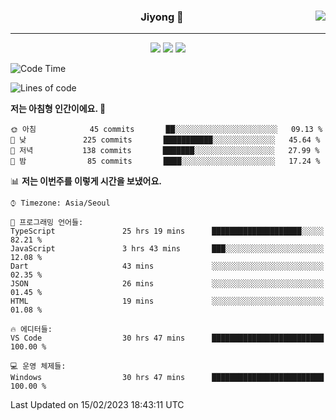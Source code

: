 
<div align="center">
  
  <img align="right" src="https://github-readme-stats.vercel.app/api/top-langs/?username=kkkimjiyong&theme=dracula&hide=Procfile&layout=compact&langs_count=7"/>

  ### Jiyong 🎨
  
  ---
  
  <a href="https://www.notion.so/de89c82b663345278de4489463a81458?v=f059fc8382b84103b52c77918639c252"><img src="https://img.shields.io/badge/Github Projects-000000?style=flat-square&logo=github&logoColor=white"/></a>
  <a href="https://haardy.tistory.com/"><img src="https://img.shields.io/badge/Jiyongstory-3DDC84?style=flat-square&logo=Tistory&logoColor=black"/></a>
  <a href="https://www.notion.so/ffbfc05e864a47d587011873f14e0760"><img src="https://img.shields.io/badge/jjjichive-ffffff?style=flat-square&logo=notion&logoColor=black"/></a>

</div>

  <!--START_SECTION:waka-->
![Code Time](http://img.shields.io/badge/Code%20Time-66%20hrs%208%20mins-blue)

![Lines of code](https://img.shields.io/badge/%EC%A0%80%EB%8A%94%20%EC%97%AC%ED%83%9C%EA%B9%8C%EC%A7%80%20-278%20Thousand%20%EC%A4%84%EC%9D%98%20%EC%BD%94%EB%93%9C%EB%A5%BC%20%EC%9E%91%EC%84%B1%ED%96%88%EC%96%B4%EC%9A%94.-blue)

**저는 아침형 인간이에요. 🐤** 

```text
🌞 아침            45 commits       ██░░░░░░░░░░░░░░░░░░░░░░░   09.13 % 
🌆 낮　           225 commits       ███████████░░░░░░░░░░░░░░   45.64 % 
🌃 저녁           138 commits       ███████░░░░░░░░░░░░░░░░░░   27.99 % 
🌙 밤　            85 commits       ████░░░░░░░░░░░░░░░░░░░░░   17.24 % 

```


📊 **저는 이번주를 이렇게 시간을 보냈어요.** 

```text
⌚︎ Timezone: Asia/Seoul

💬 프로그래밍 언어들: 
TypeScript               25 hrs 19 mins      ████████████████████░░░░░   82.21 % 
JavaScript               3 hrs 43 mins       ███░░░░░░░░░░░░░░░░░░░░░░   12.08 % 
Dart                     43 mins             ░░░░░░░░░░░░░░░░░░░░░░░░░   02.35 % 
JSON                     26 mins             ░░░░░░░░░░░░░░░░░░░░░░░░░   01.45 % 
HTML                     19 mins             ░░░░░░░░░░░░░░░░░░░░░░░░░   01.08 % 

🔥 에디터들: 
VS Code                  30 hrs 47 mins      █████████████████████████   100.00 % 

💻 운영 체제들: 
Windows                  30 hrs 47 mins      █████████████████████████   100.00 % 

```


 Last Updated on 15/02/2023 18:43:11 UTC
<!--END_SECTION:waka-->

